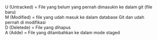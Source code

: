 U (Untracked) = File yang belum yang pernah dimasukin ke dalam git (file baru)  
M (Modified) = file yang udah masuk ke dalam database Git dan udah pernah di modifikasi  
D (Deletede) = File yang dihapus  
A (Adde) = File yang ditambahkan ke dalam mode staged